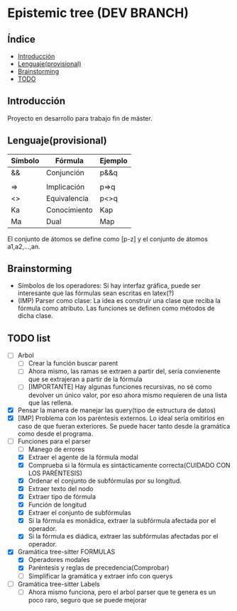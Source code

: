 # Epistemic tree (DEV BRANCH)
## Índice
* [Introducción](#introducción)
* [Lenguaje(provisional)](#lenguaje(provisional))
* [Brainstorming](#brainstorming)
* [TODO](#todo)

## Introducción
Proyecto en desarrollo para trabajo fin de máster.

## Lenguaje(provisional)
| Símbolo | Fórmula      | Ejemplo |
|---------|--------------|---------|
| &&      | Conjunción   | p&&q    |
| ||      | Disyunción   | p||q    |
| =>      | Implicación  | p=>q    |
| <>      | Equivalencia | p<>q    |
| Ka      | Conocimiento | Kap     |
| Ma      | Dual         | Map     |

El conjunto de átomos se define como [p-z] y el conjunto de átomos a1,a2,...,an.

## Brainstorming
* Símbolos de los operadores: Si hay interfaz gráfica, puede ser interesante que las fórmulas sean escritas en latex(?)
* (IMP) Parser como clase: La idea es construir una clase que reciba la fórmula como atributo. Las funciones se definen como métodos de dicha clase.

## TODO list
- [ ] Arbol
	- [ ] Crear la función buscar parent
	- [ ] Ahora mismo, las ramas se extraen a partir del, sería convienente que se extrajeran a partir de la fórmula
	- [ ] [IMPORTANTE] Hay algunas funciones recursivas, no sé como devolver un único valor, por eso ahora mismo requieren de una lista que las rellena.
- [X] Pensar la manera de manejar las query(tipo de estructura de datos)
- [X] [IMP] Problema con los paréntesis externos. Lo ideal sería omitirlos en caso de que fueran exteriores. Se puede hacer tanto
		desde la gramática como desde el programa.
- [ ] Funciones para el parser
	- [ ] Manego de errores 
	- [X] Extraer el agente de la fórmula modal
	- [X] Comprueba si la fórmula es sintácticamente correcta(CUIDADO CON LOS PARÉNTESIS)
	- [X] Ordenar el conjunto de subfórmulas por su longitud.
	- [X] Extraer texto del nodo
	- [X] Extraer tipo de fórmula
	- [X] Función de longitud
	- [X] Extraer el conjunto de subfórmulas
	- [X] Si la fórmula es monádica, extraer la subfórmula afectada por el operador. 
	- [X] Si la fórmula es diádica, extraer las subfórmulas afectadas por el operador. 
- [X] Gramática tree-sitter FORMULAS
	- [X] Operadores modales
	- [X] Paréntesis y reglas de precedencia(Comprobar)
	- [ ] Simplificar la gramática y extraer info con querys
- [ ] Gramática tree-sitter Labels 
	- [ ] Ahora mismo funciona, pero el arbol parser que te genera es un poco raro, seguro que se puede mejorar
